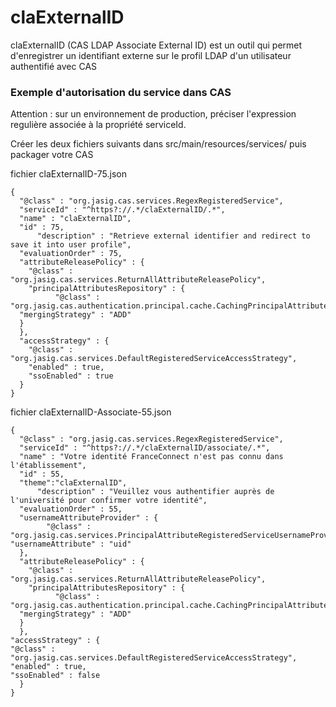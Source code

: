 # claExternalID
claExternalID (CAS LDAP Associate External ID) est un outil qui permet d'enregistrer un identifiant externe sur le profil LDAP d'un utilisateur authentifié avec CAS

### Exemple d'autorisation du service dans CAS

Attention : sur un environnement de production, préciser l'expression regulière associée à la propriété serviceId.

Créer les deux fichiers suivants dans src/main/resources/services/ puis packager votre CAS

fichier claExternalID-75.json

	{
	  "@class" : "org.jasig.cas.services.RegexRegisteredService",
	  "serviceId" : "^https?://.*/claExternalID/.*",
	  "name" : "claExternalID",
	  "id" : 75,
		  "description" : "Retrieve external identifier and redirect to save it into user profile",
	  "evaluationOrder" : 75,
	  "attributeReleasePolicy" : {
	    "@class" : "org.jasig.cas.services.ReturnAllAttributeReleasePolicy",
	    "principalAttributesRepository" : {
		      "@class" : "org.jasig.cas.authentication.principal.cache.CachingPrincipalAttributesRepository",
      "mergingStrategy" : "ADD"
      }
	  },
	  "accessStrategy" : {
	    "@class" : "org.jasig.cas.services.DefaultRegisteredServiceAccessStrategy",
	    "enabled" : true,
	    "ssoEnabled" : true
	  }
	}


fichier claExternalID-Associate-55.json

	{
	  "@class" : "org.jasig.cas.services.RegexRegisteredService",
	  "serviceId" : "^https?://.*/claExternalID/associate/.*",
	  "name" : "Votre identité FranceConnect n'est pas connu dans l'établissement",
	  "id" : 55,
	  "theme":"claExternalID",
		  "description" : "Veuillez vous authentifier auprès de l'université pour confirmer votre identité",
	  "evaluationOrder" : 55,
	  "usernameAttributeProvider" : {
		    "@class" : "org.jasig.cas.services.PrincipalAttributeRegisteredServiceUsernameProvider",
    "usernameAttribute" : "uid"
	  },
	  "attributeReleasePolicy" : {
	    "@class" : "org.jasig.cas.services.ReturnAllAttributeReleasePolicy",
	    "principalAttributesRepository" : {
		      "@class" : "org.jasig.cas.authentication.principal.cache.CachingPrincipalAttributesRepository",
      "mergingStrategy" : "ADD"
      }
	  },
	"accessStrategy" : {
    "@class" : "org.jasig.cas.services.DefaultRegisteredServiceAccessStrategy",
    "enabled" : true,
    "ssoEnabled" : false
	  }
	}


